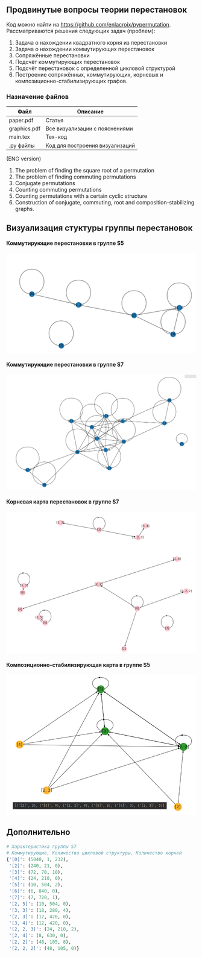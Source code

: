 ## Продвинутые вопросы теории перестановок
Код можно найти на https://github.com/enlacroix/pypermutation.
Рассматриваются решения следующих задач (проблем):
1. Задача о нахождении квадратного корня из перестановки
2. Задача о нахождении коммутирующих перестановок
3. Сопряжённые перестановки
4. Подсчёт коммутирующих перестановок
5. Подсчёт перестановок с определенной цикловой структурой
6. Построение сопряжённых, коммутирующих, корневых и композиционно-стабилизирующих графов.
### Назначение файлов
| Файл | Описание |
|----------|----------|
| paper.pdf   | Статья  |
| graphics.pdf   | Все визуализации с пояснениями  |
| main.tex    | Тех-код |
| .py файлы  | Код для построения визуализаций|

(ENG version)
1. The problem of finding the square root of a permutation
2. The problem of finding commuting permutations
3. Conjugate permutations
4. Counting commuting permutations
5. Counting permutations with a certain cyclic structure
6. Construction of conjugate, commuting, root and composition-stabilizing graphs.

## Визуализация стуктуры группы перестановок
#### Коммутирующие перестановки в группе S5
![alt text](/resources/s5commut.PNG)
#### Коммутирующие перестановки в группе S7
![alt text](/resources/s7commut.PNG)
#### Корневая карта перестановок в группе S7
![alt text](/resources/s7root.PNG)
#### Композиционно-стабилизирующая карта в группе S5
![alt text](/resources/s5compstalb.PNG)
## Дополнительно
```python
# Характеристика группы S7
# Коммутирующие, Количество цикловой структуры, Количество корней
{'[0]': (5040, 1, 232), 
 '[2]': (240, 21, 0),
 '[3]': (72, 70, 10), 
 '[4]': (24, 210, 0),
 '[5]': (10, 504, 2),
 '[6]': (6, 840, 0), 
 '[7]': (7, 720, 1), 
 '[2, 5]': (10, 504, 0),
 '[3, 3]': (18, 280, 4), 
 '[2, 3]': (12, 420, 0),
 '[3, 4]': (12, 420, 0), 
 '[2, 2, 3]': (24, 210, 2),
 '[2, 4]': (8, 630, 0),
 '[2, 2]': (48, 105, 8),
 '[2, 2, 2]': (48, 105, 0)}
```
